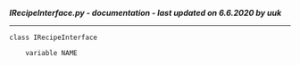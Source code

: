***IRecipeInterface.py - documentation - last updated on 6.6.2020 by uuk***
___

    class IRecipeInterface

        variable NAME